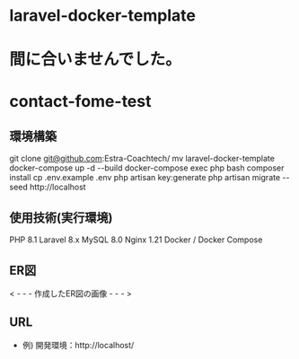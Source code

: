 # laravel-docker-template
# 間に合いませんでした。

# contact-fome-test

## 環境構築
git clone git@github.com:Estra-Coachtech/
mv laravel-docker-template 
docker-compose up -d --build
docker-compose exec php bash
composer install
cp .env.example .env
php artisan key:generate
php artisan migrate --seed
http://localhost

## 使用技術(実行環境)
PHP 8.1
Laravel 8.x
MySQL 8.0
Nginx 1.21
Docker / Docker Compose

## ER図
< - - - 作成したER図の画像 - - - >

## URL
- 例) 開発環境：http://localhost/